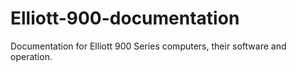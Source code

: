 # Elliott-900-documentation
Documentation for Elliott 900 Series computers, their software and operation.
